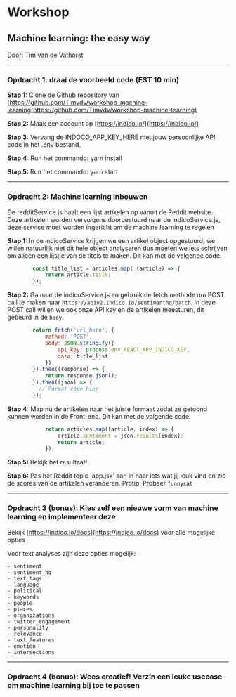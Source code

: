 # Workshop

## Machine learning: the easy way

Door: Tim van de Vathorst

---

### Opdracht 1: draai de voorbeeld code (EST 10 min)

**Stap 1:** Clone de Github repository van [https://github.com/Timvdv/workshop-machine-learning(https://github.com/Timvdv/workshop-machine-learning)

**Stap 2:** Maak een account op [https://indico.io/](https://indico.io/)

**Stap 3:** Vervang de INDOCO_APP_KEY_HERE met jouw persoonlijke API code in het .env bestand.

**Stap 4:** Run het commando: yarn install

**Stap 5:** Run het commando: yarn start

---

### Opdracht 2: Machine learning inbouwen

De redditService.js haalt een lijst artikelen op vanuit de Reddit website. Deze artikelen worden vervolgens doorgestuurd naar de indicoService.js, deze service moet worden ingericht om de machine learning te regelen

**Stap 1:** In de indicoService krijgen we een artikel object opgestuurd, we willen natuurlijk niet dit hele object analyseren dus moeten we iets schrijven om alleen een lijstje van de titels te maken. Dit kan met de volgende code.

```javascript
        const title_list = articles.map( (article) => {
            return article.title;
        });
```

**Stap 2:** Ga naar de indicoService.js en gebruik de fetch methode om POST call te maken naar `https://apiv2.indico.io/sentimenthq/batch`. In deze POST call willen we ook onze API key en de artikelen meesturen, dit gebeurd in de `body`.

```javascript
        return fetch('url_here', {
            method: 'POST',
            body: JSON.stringify({
                api_key: process.env.REACT_APP_INDICO_KEY,
                data: title_list
            })
        }).then((response) => {
            return response.json();
        }).then((json) => {
          // Format code hier
        });
```

**Stap 4:** Map nu de artikelen naar het juiste formaat zodat ze getoond kunnen worden in de Front-end. Dit kan met de volgende code.

```javascript
            return articles.map((article, index) => {
                article.sentiment = json.results[index];
                return article;
            });
```

**Stap 5:** Bekijk het resultaat!

**Stap 6:** Pas het Reddit topic 'app.jsx' aan in naar iets wat jij leuk vind en zie de scores van de artikelen veranderen. Protip: Probeer `funnycat`

---

### Opdracht 3 (bonus): Kies zelf een nieuwe vorm van machine learning en implementeer deze

Bekijk [https://indico.io/docs](https://indico.io/docs) voor alle mogelijke opties

Voor text analyses zijn deze opties mogelijk:

    - sentiment
    - sentiment_hq
    - text_tags
    - language
    - political
    - keywords
    - people
    - places
    - organizations
    - twitter_engagement
    - personality
    - relevance
    - text_features
    - emotion
    - intersections

---

### Opdracht 4 (bonus): Wees creatief! Verzin een leuke usecase om machine learning bij toe te passen
